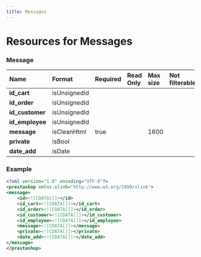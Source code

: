 ```yaml
---
title: Messages
---
```


# Resources for Messages

### Message

|      Name       |    Format    | Required | Read Only | Max size | Not filterable | Description |
| :-------------- | :----------- | :------- | :-------- | :------- | :------------- | :---------- |
| **id_cart**     | isUnsignedId |          |           |          |                |             |
| **id_order**    | isUnsignedId |          |           |          |                |             |
| **id_customer** | isUnsignedId |          |           |          |                |             |
| **id_employee** | isUnsignedId |          |           |          |                |             |
| **message**     | isCleanHtml  | true     |           | 1600     |                |             |
| **private**     | isBool       |          |           |          |                |             |
| **date_add**    | isDate       |          |           |          |                |             |


### Example

```xml
<?xml version="1.0" encoding="UTF-8"?>
<prestashop xmlns:xlink="http://www.w3.org/1999/xlink">
<message>
	<id><![CDATA[]]></id>
	<id_cart><![CDATA[]]></id_cart>
	<id_order><![CDATA[]]></id_order>
	<id_customer><![CDATA[]]></id_customer>
	<id_employee><![CDATA[]]></id_employee>
	<message><![CDATA[]]></message>
	<private><![CDATA[]]></private>
	<date_add><![CDATA[]]></date_add>
</message>
</prestashop>

```

